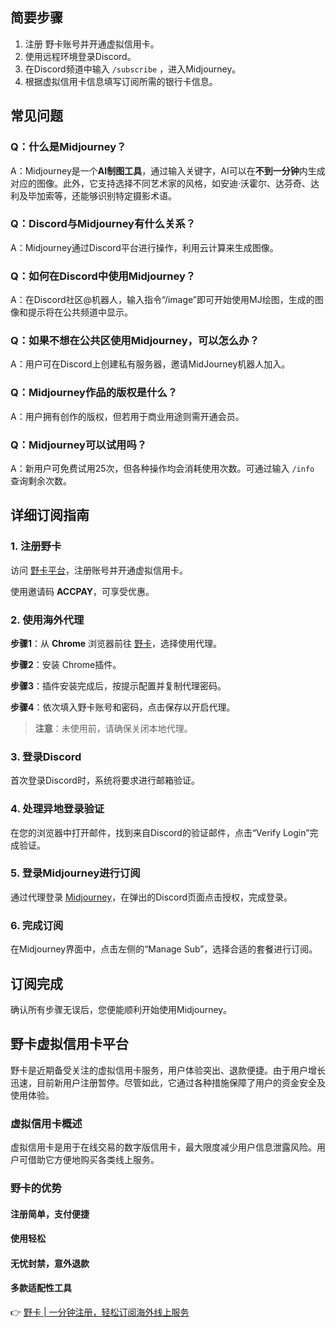 ## 简要步骤

1. 注册 野卡账号并开通虚拟信用卡。
2. 使用远程环境登录Discord。
3. 在Discord频道中输入 `/subscribe` ，进入Midjourney。
4. 根据虚拟信用卡信息填写订阅所需的银行卡信息。

## 常见问题

### Q：什么是Midjourney？

A：Midjourney是一个**AI制图工具**，通过输入关键字，AI可以在**不到一分钟**内生成对应的图像。此外，它支持选择不同艺术家的风格，如安迪·沃霍尔、达芬奇、达利及毕加索等，还能够识别特定摄影术语。

### Q：Discord与Midjourney有什么关系？

A：Midjourney通过Discord平台进行操作，利用云计算来生成图像。

### Q：如何在Discord中使用Midjourney？

A：在Discord社区@机器人，输入指令“/image”即可开始使用MJ绘图，生成的图像和提示将在公共频道中显示。

### Q：如果不想在公共区使用Midjourney，可以怎么办？

A：用户可在Discord上创建私有服务器，邀请MidJourney机器人加入。

### Q：Midjourney作品的版权是什么？

A：用户拥有创作的版权，但若用于商业用途则需开通会员。

### Q：Midjourney可以试用吗？

A：新用户可免费试用25次，但各种操作均会消耗使用次数。可通过输入 `/info` 查询剩余次数。

## 详细订阅指南

### 1. 注册野卡

访问 [野卡平台](https://bit.ly/bewildcard)，注册账号并开通虚拟信用卡。

使用邀请码 **ACCPAY**，可享受优惠。

### 2. 使用海外代理

**步骤1**：从 **Chrome** 浏览器前往 [野卡](https://bit.ly/bewildcard)，选择使用代理。

**步骤2**：安装 Chrome插件。

**步骤3**：插件安装完成后，按提示配置并复制代理密码。

**步骤4**：依次填入野卡账号和密码，点击保存以开启代理。

> **注意**：未使用前，请确保关闭本地代理。

### 3. 登录Discord

首次登录Discord时，系统将要求进行邮箱验证。

### 4. 处理异地登录验证

在您的浏览器中打开邮件，找到来自Discord的验证邮件，点击“Verify Login”完成验证。

### 5. 登录Midjourney进行订阅

通过代理登录 [Midjourney](https://www.midjourney.com/login/)，在弹出的Discord页面点击授权，完成登录。

### 6. 完成订阅

在Midjourney界面中，点击左侧的“Manage Sub”，选择合适的套餐进行订阅。

## 订阅完成

确认所有步骤无误后，您便能顺利开始使用Midjourney。

## 野卡虚拟信用卡平台

野卡是近期备受关注的虚拟信用卡服务，用户体验突出、退款便捷。由于用户增长迅速，目前新用户注册暂停。尽管如此，它通过各种措施保障了用户的资金安全及使用体验。

### 虚拟信用卡概述

虚拟信用卡是用于在线交易的数字版信用卡，最大限度减少用户信息泄露风险。用户可借助它方便地购买各类线上服务。

### 野卡的优势

#### 注册简单，支付便捷

#### 使用轻松

#### 无忧封禁，意外退款

#### 多款适配性工具

👉 [野卡 | 一分钟注册，轻松订阅海外线上服务](https://bit.ly/bewildcard)